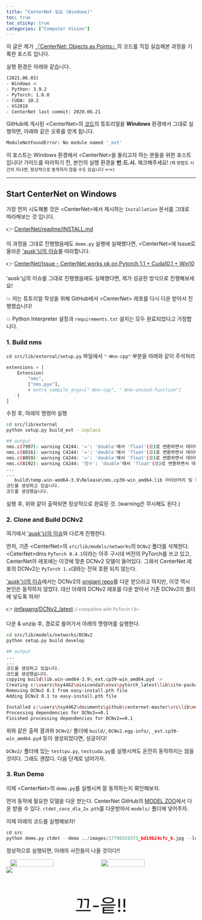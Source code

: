 ```yaml
---
title: "CenterNet 실습 (Windows)"
toc: true
toc_sticky: true
categories: ["Computer Vision"]
---
```




이 글은 제가 [『CenterNet: Objects as Points』](https://github.com/xingyizhou/CenterNet)의 코드를 직접 실습해본 과정을 기록한 포스트 입니다.

실행 환경은 아래와 같습니다.

``` bash
(2021.06.03)
- Windows 🔥
- Python: 3.9.2
- PyTorch: 1.8.0
- CUDA: 10.2
- VS2019
- CenterNet last commit: 2020.06.21
```

GitHub에 게시된 \<CenterNet\>의 [코드](https://github.com/xingyizhou/CenterNet)의 튜토리얼을 **Windows** 환경에서 그대로 실행하면, 아래와 같은 오류를 얻게 됩니다.

``` bash
ModuleNotFoundError: No module named '_ext'
```

이 포스트는 Windows 환경에서 \<CenterNet\>을 돌리고자 하는 분들을 위한 포스트 입니다! 가이드를 따라하기 전, 본인의 실행 환경을 **반.드.시.** 체크해주세요! <small>(제 방법도 시간이 지나면, 정상적으로 동작하지 않을 수도 있습니다 ㅠㅠ)</small>

<hr/>

## Start CenterNet on Windows

가장 먼저 시도해볼 것은 \<CenterNet\>에서 제시하는 `Installation` 문서를 그대로 따라해보는 것 입니다.

👉 [CenterNet/readme/INSTALL.md](https://github.com/xingyizhou/CenterNet/blob/master/readme/INSTALL.md)

이 과정을 그대로 진행했음에도 `demo.py` 실행에 실패했다면, \<CenterNet\>에 Issue로 올라온 ['ausk'님의 이슈](https://github.com/xingyizhou/CenterNet/issues/7)를 따라합니다.

👉 [CenterNet/Issue - CenterNet works ok on Pytorch 1.1 + Cuda10.1 + Win10](https://github.com/xingyizhou/CenterNet/issues/7)

'ausk'님의 이슈를 그대로 진행했음에도 실패했다면, 제가 성공한 방식으로 진행해보세요!

💥 저는 튜토리얼 작성을 위해 GitHub에서 \<CenterNet\> 레포를 다시 다운 받아서 진행했습니다!

💥 Python Interpreter 설정과 `requirements.txt` 설치는 모두 완료되었다고 가정합니다.

### 1. Build nms

`cd src/lib/external/setup.py` 파일에서 `"-Wno-cpp"` 부분을 아래와 같이 주석처리

``` py
extensions = [
    Extension(
        "nms",
        ["nms.pyx"],
        # extra_compile_args=["-Wno-cpp", "-Wno-unused-function"]
    )
]
```

수정 후, 아래의 명령어 실행

``` bash
cd src/lib/external
python setup.py build_ext --inplace

## output
nms.c(7997): warning C4244: '=': 'double'에서 'float'(으)로 변환하면서 데이터가 손실될 수 있습니다.
nms.c(8016): warning C4244: '=': 'double'에서 'float'(으)로 변환하면서 데이터가 손실될 수 있습니다.
nms.c(8059): warning C4244: '=': 'double'에서 'float'(으)로 변환하면서 데이터가 손실될 수 있습니다.
nms.c(8192): warning C4244: '함수': 'double'에서 'float'(으)로 변환하면서 데이터가 손실될 수 있습니다.
...
...
   build\temp.win-amd64-3.9\Release\nms.cp39-win_amd64.lib 라이브러리 및 build\temp.win-amd64-3.9\Release\nms.cp39-win_amd64.exp 개체를 생성하고 있습니다.
코드를 생성하고 있습니다.
코드를 생성했습니다.
```

실행 후, 위와 같이 출력되면 정상적으로 완료된 것. (warning은 무시해도 된다.)

### 2. Clone and Build DCNv2

여기에서 ['ausk'님의 이슈](https://github.com/xingyizhou/CenterNet/issues/7)와 다르게 진행한다.

먼저, 기존 \<CenterNet\>의 `src/lib/models/networks`의 `DCNv2` 폴더를 삭제한다. \<CeterNet\>dms `PyTorch 0.4.1`이라는 아주 구시대 버전의 PyTorch를 쓰고 있고, CenterNet의 레포에는 이것에 맞춘 DCNv2 모델이 들어있다. 그래서 CenterNet 레포의 DCNv2는 `PyTorch 1.x`대와는 전혀 호환 되지 않는다.

['ausk'님의 이슈](https://github.com/xingyizhou/CenterNet/issues/7)에서는 DCNv2의 [origianl repo](https://github.com/CharlesShang/DCNv2)를 다운 받으라고 하지만, 이것 역시 본인은 동작하지 않았다. 대신 아래의 DCNv2 레포를 다운 받아서 기존 DCNv2의 폴더에 넣도록 하자!

👉 [jinfagang/DCNv2_latest](https://github.com/jinfagang/DCNv2_latest) <span style="color: grey"><small>// compatible with PyTorch 1.8+</small></span>

다운 & unzip 후, 경로로 들어가서 아래의 명령어를 실행한다.

``` bash
cd src/lib/models/networks/DCNv2
python setup.py build develop

## output
...
...
코드를 생성하고 있습니다.
코드를 생성했습니다.
copying build\lib.win-amd64-3.9\_ext.cp39-win_amd64.pyd ->
Creating c:\users\hsy4462\miniconda3\envs\pytorch_latest\lib\site-packages\DCNv2.egg-link (link to .)
Removing DCNv2 0.1 from easy-install.pth file
Adding DCNv2 0.1 to easy-install.pth file

Installed c:\users\hsy4462\documents\github\centernet-master\src\lib\models\networks\dcnv2
Processing dependencies for DCNv2==0.1
Finished processing dependencies for DCNv2==0.1
```

위와 같은 출력 결과와 `DCNv2/` 폴더에 `build/`, `DCNv2.egg-info/`, `_ext.cp39-win_amd64.pyd` 등이 생성되었다면, 성공이다!

`DCNv2/` 폴더에 있는 `testcpu.py`, `testcuda.py`를 실행시켜도 온전히 동작하지는 않을 것이다. 그래도 괜찮다. 다음 단계로 넘어가자.

### 3. Run Demo

이제 \<CenterNet\>의 `demo.py`를 실행시켜 잘 동작하는지 확인해보자.

먼저 동작에 필요한 모델을 다운 받는다. CenterNet GitHub의 [MODEL ZOO](https://github.com/xingyizhou/CenterNet/blob/master/readme/MODEL_ZOO.md)에서 다운 받을 수 있다. `ctdet_coco_dla_2x.pth`를 다운받아서 `models/` 폴더에 넣어주자.

이제 아래의 코드를 실행해보자!

``` py
cd src
python demo.py ctdet --demo ../images/17790319373_bd19b24cfc_k.jpg --load_model ../models/ctdet_coco_dla_2x.pth --debug 2
```

정상적으로 실행되면, 아래의 사진들이 나올 것이다!!

<div>
  <div class="img-wrapper" style="display:flex; justify-content:center; align-items:center;">
    <img src="{{ "/images/computer-science/computer-vision/centernet-demo-1.png" | relative_url }}" style="float:left; width:48%;">
    <img src="{{ "/images/computer-science/computer-vision/centernet-demo-2.png" | relative_url }}" style="float:left; width:48%;">
  </div>
  <div class="img-wrapper">
    <img src="{{ "/images/computer-science/computer-vision/centernet-demo-3.png" | relative_url }}">
  </div>
</div>


<div align="center" style="font-size: 3rem">

끄-읕!!

</div>